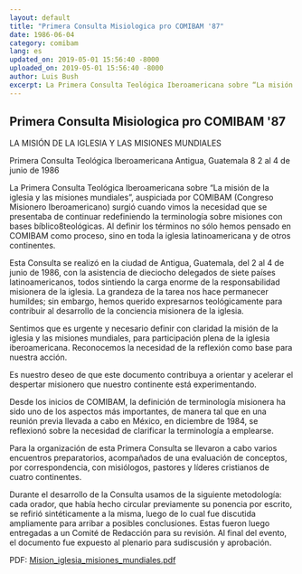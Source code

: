 ```yaml
---
layout: default
title: "Primera Consulta Misiologica pro COMIBAM '87"
date: 1986-06-04
category: comibam
lang: es
updated_on: 2019-05-01 15:56:40 -8000
uploaded_on: 2019-05-01 15:56:40 -8000
author: Luis Bush
excerpt: La Primera Consulta Teológica Iberoamericana sobre “La misión de la iglesia y las misiones mundiales”, auspiciada por COMIBAM (Congreso Misionero Iberoamericano) surgió cuando vimos la necesidad que se presentaba de continuar redefiniendo la terminología sobre misiones con bases bíblico8teológicas. Al definir los términos no sólo hemos pensado en COMIBAM como proceso, sino en toda la iglesia latinoamericana y de otros continentes.
---
```

<article data-publication-date="{{page.date}}" data-uploaded_on="{{page.uploaded_on}}" data-updated-on="{{page.updated_on}}" data-category="{{page.category}}">
<h1>Primera Consulta Misiologica pro COMIBAM '87</h1>
<p>LA MISIÓN DE LA IGLESIA Y LAS MISIONES MUNDIALES</p>
<p>Primera Consulta Teológica Iberoamericana Antigua, Guatemala 8 2 al 4 de junio de 1986</p>
<p>La Primera Consulta Teológica Iberoamericana sobre “La misión de la iglesia y las misiones mundiales”, auspiciada por COMIBAM (Congreso Misionero Iberoamericano) surgió cuando vimos la necesidad que se presentaba de continuar redefiniendo la terminología sobre misiones con bases bíblico8teológicas. Al definir los términos no sólo hemos pensado en COMIBAM como proceso, sino en toda la iglesia latinoamericana y de otros continentes.</p>
<p>Esta Consulta se realizó en la ciudad de Antigua, Guatemala, del 2 al 4 de junio de
1986, con la asistencia de dieciocho delegados de siete países latinoamericanos, todos sintiendo la carga enorme de la responsabilidad misionera de la iglesia. La grandeza
de la tarea nos hace permanecer humildes; sin embargo, hemos querido expresarnos teológicamente para contribuir al desarrollo de la conciencia misionera de la iglesia.</p>
<p>Sentimos que es urgente y necesario definir con claridad la misión de la iglesia y las misiones mundiales, para participación plena de la iglesia iberoamericana. Reconocemos la necesidad de la reflexión como base para nuestra acción.</p>
<p>Es nuestro deseo de que este documento contribuya a orientar y acelerar el despertar misionero que nuestro continente está experimentando.</p>
<p>Desde los inicios de COMIBAM, la definición de terminología misionera ha sido uno de los aspectos más importantes, de manera tal que en una reunión previa llevada a cabo en México, en diciembre de 1984, se reflexionó sobre la necesidad de clarificar la terminología a emplearse.</p>
<p>Para la organización de esta Primera Consulta se llevaron a cabo varios encuentros preparatorios, acompañados de una evaluación de conceptos, por correspondencia, con misiólogos, pastores y líderes cristianos de cuatro continentes.</p>
<p>Durante el desarrollo de la Consulta usamos de la siguiente metodología: cada orador, que había hecho circular previamente su ponencia por escrito, se refirió sintéticamente a la misma, luego de lo cual fue discutida ampliamente para arribar a posibles conclusiones. Estas fueron luego entregadas a un Comité de Redacción para su revisión. Al final del evento, el documento fue expuesto al plenario para sudiscusión y aprobación.</p>
<p>PDF: <a href="{{ site.baseurl }}/assets/pdf/1986-06-04/Mision_iglesia_misiones_mundiales.pdf">Mision_iglesia_misiones_mundiales.pdf</a></p>
</article>
